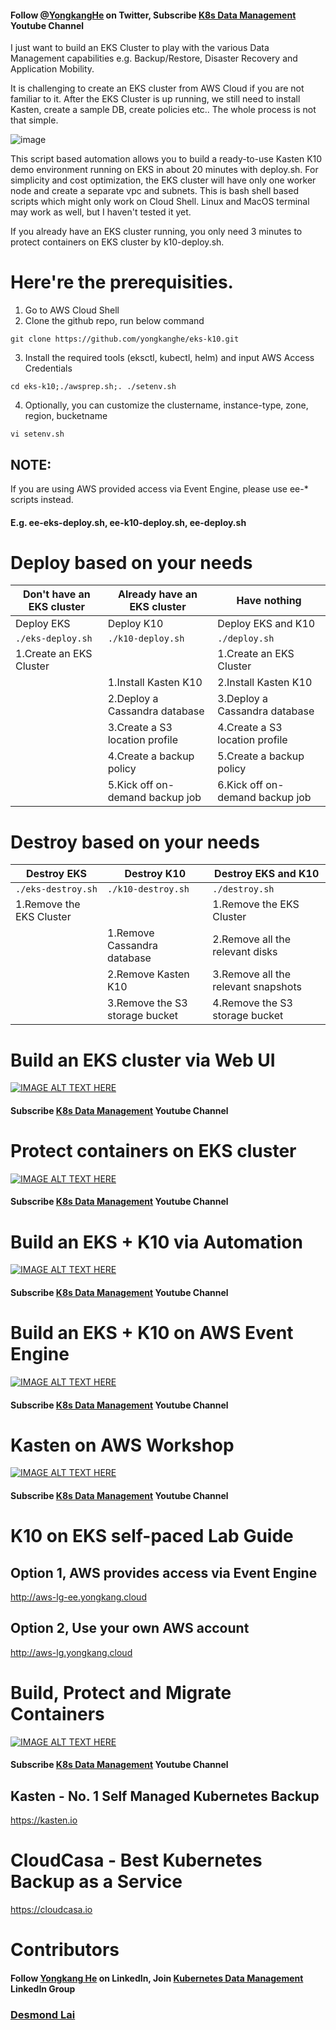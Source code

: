 #### Follow [@YongkangHe](https://twitter.com/yongkanghe) on Twitter, Subscribe [K8s Data Management](https://www.youtube.com/channel/UCm-sw1b23K-scoVSCDo30YQ?sub_confirmation=1) Youtube Channel

I just want to build an EKS Cluster to play with the various Data Management capabilities e.g. Backup/Restore, Disaster Recovery and Application Mobility. 

It is challenging to create an EKS cluster from AWS Cloud if you are not familiar to it. After the EKS Cluster is up running, we still need to install Kasten, create a sample DB, create policies etc.. The whole process is not that simple.

![image](https://blog.kasten.io/hs-fs/hubfs/Blog%20Cross-Cluster%20Application%20Migration%20and%20Disaster%20Recovery%20for%20AWS%20EKS%20Using%20Kasten%20K10%20by%20Michael%20Cade%205.png?width=406&name=Blog%20Cross-Cluster%20Application%20Migration%20and%20Disaster%20Recovery%20for%20AWS%20EKS%20Using%20Kasten%20K10%20by%20Michael%20Cade%205.png)

This script based automation allows you to build a ready-to-use Kasten K10 demo environment running on EKS in about 20 minutes with deploy.sh. For simplicity and cost optimization, the EKS cluster will have only one worker node and create a separate vpc and subnets. This is bash shell based scripts which might only work on Cloud Shell. Linux and MacOS terminal may work as well, but I haven't tested it yet. 

If you already have an EKS cluster running, you only need 3 minutes to protect containers on EKS cluster by k10-deploy.sh. 

# Here're the prerequisities. 

1. Go to AWS Cloud Shell
2. Clone the github repo, run below command
````
git clone https://github.com/yongkanghe/eks-k10.git
````
3. Install the required tools (eksctl, kubectl, helm) and input AWS Access Credentials
````
cd eks-k10;./awsprep.sh;. ./setenv.sh
````
4. Optionally, you can customize the clustername, instance-type, zone, region, bucketname
````
vi setenv.sh
````

## NOTE: 
If you are using AWS provided access via Event Engine, please use ee-* scripts instead. 
#### E.g. ee-eks-deploy.sh, ee-k10-deploy.sh, ee-deploy.sh

# Deploy based on your needs

| Don't have an EKS cluster | Already have an EKS cluster     | Have nothing                    |
|---------------------------|---------------------------------|---------------------------------|
| Deploy EKS                | Deploy K10                      | Deploy EKS and K10              |
| ``` ./eks-deploy.sh ```   | ``` ./k10-deploy.sh ```         | ``` ./deploy.sh ```             |
| 1.Create an EKS Cluster   |                                 | 1.Create an EKS Cluster         |
|                           | 1.Install Kasten K10            | 2.Install Kasten K10            |
|                           | 2.Deploy a Cassandra database   | 3.Deploy a Cassandra database   |
|                           | 3.Create a S3 location profile  | 4.Create a S3 location profile  |
|                           | 4.Create a backup policy        | 5.Create a backup policy        |
|                           | 5.Kick off on-demand backup job | 6.Kick off on-demand backup job |

# Destroy based on your needs

| Destroy EKS               | Destroy K10                         | Destroy EKS and K10                 |
|---------------------------|-------------------------------------|-------------------------------------|
| ``` ./eks-destroy.sh ```  | ``` ./k10-destroy.sh ```            | ``` ./destroy.sh ```                |
| 1.Remove the EKS Cluster  |                                     | 1.Remove the EKS Cluster            |
|                           | 1.Remove Cassandra database         | 2.Remove all the relevant disks     |
|                           | 2.Remove Kasten K10                 | 3.Remove all the relevant snapshots |
|                           | 3.Remove the S3 storage bucket      | 4.Remove the S3 storage bucket      |

# Build an EKS cluster via Web UI
[![IMAGE ALT TEXT HERE](https://img.youtube.com/vi/d0vhf_ggnko/0.jpg)](https://www.youtube.com/watch?v=d0vhf_ggnko)
#### Subscribe [K8s Data Management](https://www.youtube.com/channel/UCm-sw1b23K-scoVSCDo30YQ?sub_confirmation=1) Youtube Channel

# Protect containers on EKS cluster
[![IMAGE ALT TEXT HERE](https://img.youtube.com/vi/27sIjUbxgFk/0.jpg)](https://www.youtube.com/watch?v=27sIjUbxgFk)
#### Subscribe [K8s Data Management](https://www.youtube.com/channel/UCm-sw1b23K-scoVSCDo30YQ?sub_confirmation=1) Youtube Channel

# Build an EKS + K10 via Automation
[![IMAGE ALT TEXT HERE](https://img.youtube.com/vi/v_Aks8GFBVA/0.jpg)](https://www.youtube.com/watch?v=v_Aks8GFBVA)
#### Subscribe [K8s Data Management](https://www.youtube.com/channel/UCm-sw1b23K-scoVSCDo30YQ?sub_confirmation=1) Youtube Channel

# Build an EKS + K10 on AWS Event Engine
[![IMAGE ALT TEXT HERE](https://img.youtube.com/vi/VRJVdUqMiRg/0.jpg)](https://www.youtube.com/watch?v=VRJVdUqMiRg)
#### Subscribe [K8s Data Management](https://www.youtube.com/channel/UCm-sw1b23K-scoVSCDo30YQ?sub_confirmation=1) Youtube Channel

# Kasten on AWS Workshop
[![IMAGE ALT TEXT HERE](https://img.youtube.com/vi/AB97gJMlzRE/0.jpg)](https://www.youtube.com/watch?v=AB97gJMlzRE)
#### Subscribe [K8s Data Management](https://www.youtube.com/channel/UCm-sw1b23K-scoVSCDo30YQ?sub_confirmation=1) Youtube Channel

# K10 on EKS self-paced Lab Guide
## Option 1, AWS provides access via Event Engine
http://aws-lg-ee.yongkang.cloud

## Option 2, Use your own AWS account
http://aws-lg.yongkang.cloud

# Build, Protect and Migrate Containers
[![IMAGE ALT TEXT HERE](https://pbs.twimg.com/media/FK5rsaeXwAIEmtI?format=jpg&name=small)](https://www.youtube.com/channel/UCm-sw1b23K-scoVSCDo30YQ)
#### Subscribe [K8s Data Management](https://www.youtube.com/channel/UCm-sw1b23K-scoVSCDo30YQ?sub_confirmation=1) Youtube Channel

## Kasten - No. 1 Self Managed Kubernetes Backup
https://kasten.io 

# CloudCasa - Best Kubernetes Backup as a Service
https://cloudcasa.io 

# Contributors

#### Follow [Yongkang He](http://yongkang.cloud) on LinkedIn, Join [Kubernetes Data Management](https://www.linkedin.com/groups/13983251) LinkedIn Group

### [Desmond Lai](https://www.linkedin.com/in/desmondlyx/)
